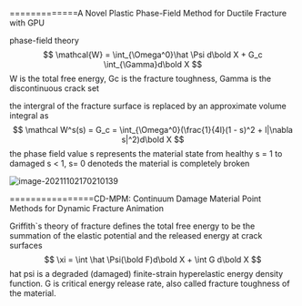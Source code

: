 =============A Novel Plastic Phase-Field Method for Ductile Fracture with GPU  

phase-field theory
$$
\mathcal{W} = \int_{\Omega^0}\hat \Psi d\bold X + G_c \int_{\Gamma}d\bold X
$$
W is the total free energy, Gc is the fracture toughness, Gamma is the discontinuous crack set

the intergral of the fracture surface is replaced by an approximate volume integral as
$$
\mathcal W^s(s) = G_c = \int_{\Omega^0}(\frac{1}{4l}(1 - s)^2 + l|\nabla s|^2)d\bold X
$$
the phase field value s represents the material state from healthy s = 1 to damaged s < 1, s=  0 denoteds the material is completely broken

![image-20211102170210139](D:\定理\断裂力学\image-20211102170210139.png)

================CD-MPM: Continuum Damage Material Point Methods for Dynamic
Fracture Animation  

Griffith`s theory of fracture defines the total free energy to be the summation of the elastic potential and the released energy at crack surfaces
$$
\xi = \int \hat \Psi(\bold F)d\bold X + \int G d\bold X
$$
hat psi is a degraded (damaged) finite-strain hyperelastic energy density function. G is critical energy release rate, also called fracture toughness of the material.

